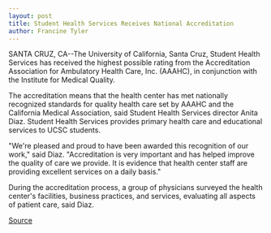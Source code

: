 ```yaml
---
layout: post
title: Student Health Services Receives National Accreditation
author: Francine Tyler
---
```


SANTA CRUZ, CA--The University of California, Santa Cruz, Student  Health Services has received the highest possible rating from the  Accreditation Association for Ambulatory Health Care, Inc. (AAAHC),  in conjunction with the Institute for Medical Quality.

The accreditation means that the health center has met  nationally recognized standards for quality health care set by  AAAHC and the California Medical Association, said Student Health  Services director Anita Diaz. Student Health Services provides  primary health care and educational services to UCSC students.

"We're pleased and proud to have been awarded this recognition  of our work," said Diaz. "Accreditation is very important and has  helped improve the quality of care we provide. It is evidence that  health center staff are providing excellent services on a daily  basis."

During the accreditation process, a group of physicians  surveyed the health center's facilities, business practices, and  services, evaluating all aspects of patient care, said Diaz.

[Source](http://www1.ucsc.edu/news_events/press_releases/archive/96-97/06-97/062597-Student_Health_Serv.html "Permalink to 062597-Student_Health_Serv")